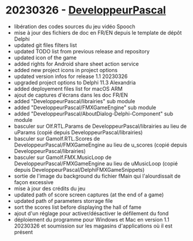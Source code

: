 # 20230326 - [DeveloppeurPascal](https://github.com/DeveloppeurPascal)

* libération des codes sources du jeu vidéo Spooch
* mise à jour des fichiers de doc en FR/EN depuis le template de dépôt Delphi
* updated git files filters list
* updated TODO list from previous release and repository
* updated icon of the game
* added rights for Android share sheet action service
* added new project icons in project options
* updated version infos for release 1.1 20230326
* upgraded project options to Delphi 11.3 Alexandria
* added deployement files list for macOS ARM
* ajout de captures d'écrans dans les doc FR/EN
* added "DeveloppeurPascal/librairies" sub module
* added "DeveloppeurPascal/FMXGameEngine" sub module
* added "DeveloppeurPascal/AboutDialog-Delphi-Component" sub module
* basculer sur Olf.RTL.Params de DeveloppeurPascal/librairies au lieu de uParams (copié depuis DeveloppeurPascal/librairies)
* basculer sur Gamolf.RTL.Scores de DeveloppeurPascal/FMXGameEngine au lieu de u_scores (copié depuis DeveloppeurPascal/librairies)
* basculer sur Gamolf.FMX.MusicLoop de DeveloppeurPascal/FMXGameEngine au lieu de uMusicLoop (copié depuis DeveloppeurPascal/DelphiFMXGameSnippets)
* sortie de l'image du background du fichier fMain qui l'alourdissait de façon excessive
* mise à jour des crédits du jeu
* updated path of score screen captures (at the end of a game)
* updated path of parameters storrage file
* sort the scores list before displaying the hall of fame
* ajout d'un réglage pour activer/désactiver le défilement du fond
* déploiement du programme pour Windows et Mac en version 1.1 20230326 et soumission sur les magasins d'applications où il est présent
